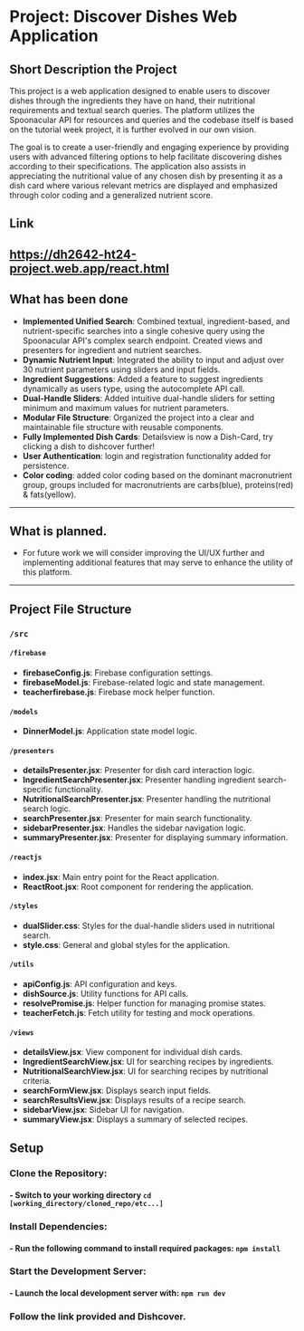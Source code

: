 
# Project: Discover Dishes Web Application

## Short Description the Project
This project is a web application designed to enable users to discover dishes through the ingredients they have on hand, their nutritional requirements and textual search queries. The platform utilizes the Spoonacular API for resources and queries and the codebase itself is based on the tutorial week project, it is further evolved in our own vision. 

The goal is to create a user-friendly and engaging experience by providing users with advanced filtering options to help facilitate discovering dishes according to their specifications. The application also assists in appreciating the nutritional value of any chosen dish by presenting it as a dish card where various relevant metrics are displayed and emphasized through color coding and a generalized nutrient score.

## Link
https://dh2642-ht24-project.web.app/react.html
---

## What has been done

- **Implemented Unified Search**: Combined textual, ingredient-based, and nutrient-specific searches into a single cohesive query using the Spoonacular API's complex search endpoint. Created views and presenters for ingredient and nutrient searches.
- **Dynamic Nutrient Input**: Integrated the ability to input and adjust over 30 nutrient parameters using sliders and input fields.
- **Ingredient Suggestions**: Added a feature to suggest ingredients dynamically as users type, using the autocomplete API call.
- **Dual-Handle Sliders**: Added intuitive dual-handle sliders for setting minimum and maximum values for nutrient parameters.
- **Modular File Structure**: Organized the project into a clear and maintainable file structure with reusable components.
- **Fully Implemented Dish Cards**: Detailsview is now a Dish-Card, try clicking a dish to dishcover further!
- **User Authentication**: login and registration functionality added for persistence.
- **Color coding**: added color coding based on the dominant macronutrient group, groups included for macronutrients are carbs(blue), proteins(red) & fats(yellow).
---

## What is planned.
- For future work we will consider improving the UI/UX further and implementing additional features that may serve to enhance the utility of this platform.
---

## Project File Structure
### `/src`


#### `/firebase`
- **firebaseConfig.js**: Firebase configuration settings.
- **firebaseModel.js**: Firebase-related logic and state management.
- **teacherfirebase.js**: Firebase mock helper function.

#### `/models`
- **DinnerModel.js**: Application state model logic.

#### `/presenters`
- **detailsPresenter.jsx**:  Presenter for dish card interaction logic.
- **IngredientSearchPresenter.jsx**: Presenter handling ingredient search-specific functionality.
- **NutritionalSearchPresenter.jsx**: Presenter handling the nutritional search logic.
- **searchPresenter.jsx**: Presenter for main search functionality.
- **sidebarPresenter.jsx**: Handles the sidebar navigation logic.
- **summaryPresenter.jsx**: Presenter for displaying summary information.

#### `/reactjs`
- **index.jsx**: Main entry point for the React application.
- **ReactRoot.jsx**: Root component for rendering the application.

#### `/styles`
- **dualSlider.css**: Styles for the dual-handle sliders used in nutritional search.
- **style.css**: General and global styles for the application.

#### `/utils`
- **apiConfig.js**: API configuration and keys.
- **dishSource.js**: Utility functions for API calls.
- **resolvePromise.js**: Helper function for managing promise states.
- **teacherFetch.js**: Fetch utility for testing and mock operations.

#### `/views`
- **detailsView.jsx**:  View component for individual dish cards.
- **IngredientSearchView.jsx**: UI for searching recipes by ingredients.
- **NutritionalSearchView.jsx**: UI for searching recipes by nutritional criteria.
- **searchFormView.jsx**: Displays search input fields.
- **searchResultsView.jsx**: Displays results of a recipe search.
- **sidebarView.jsx**: Sidebar UI for navigation.
- **summaryView.jsx**: Displays a summary of selected recipes.


## Setup
### Clone the Repository:
#### - Switch to your working directory `cd [working_directory/cloned_repo/etc...]`

### Install Dependencies: 
#### - Run the following command to install required packages: `npm install`
### Start the Development Server: 
#### - Launch the local development server with: `npm run dev`
### Follow the link provided and Dishcover.
